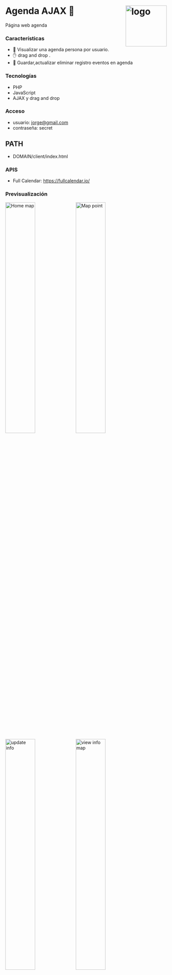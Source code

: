 # Agenda AJAX :calendar: <img alt="logo" width="128px" align="right" src="https://res.cloudinary.com/djdcezwon/image/upload/v1574382289/public_apps/calendar/calendar_gp0oor.png">

Página web agenda

### Características
- :calendar: Visualizar una agenda persona por usuario.
- :raised_hand: drag and drop .
- :dart: Guardar,actualizar eliminar registro eventos en agenda

### Tecnologías
- PHP
- JavaScript
- AJAX y drag and drop

### Acceso
- usuario: jorge@gmail.com
- contraseña: secret

## PATH
- DOMAIN/client/index.html

### APIS

- Full Calendar: https://fullcalendar.io/

### Previsualización 

<img alt="Home map" width="43%" align="left" src="https://res.cloudinary.com/djdcezwon/image/upload/v1574382256/public_apps/calendar/calendar_login_m4zoxb.png">
<img alt="Map point" width=43%" align="left" src="https://res.cloudinary.com/djdcezwon/image/upload/v1574382256/public_apps/calendar/calendar_add_ycbapo.png">
<img alt="update info" width="43%" align="left" src="https://res.cloudinary.com/djdcezwon/image/upload/v1574382256/public_apps/calendar/calendar_event_uede0h.png">

<img alt="view info map" width="43%" align="left" src="https://res.cloudinary.com/djdcezwon/image/upload/v1574382256/public_apps/calendar/calendar_update_igrfsf.png">    